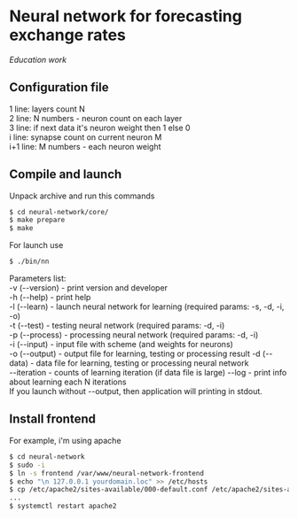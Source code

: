 # Neural network for forecasting exchange rates
*Education work*   

## Configuration file
1 line: layers count N  
2 line: N numbers - neuron count on each layer  
3 line: if next data it's neuron weight then 1 else 0  
i line: synapse count on current neuron M  
i+1 line: M numbers - each neuron weight  

## Compile and launch
Unpack archive and run this commands
```bash
$ cd neural-network/core/  
$ make prepare  
$ make  
```
For launch use  
```bash
$ ./bin/nn  
```
Parameters list:  
-v (--version) - print version and developer  
-h (--help) - print help  
-l (--learn) - launch neural network for learning (required params: -s, -d, -i, -o)  
-t (--test) - testing neural network (required params: -d, -i)  
-p (--process) - processing neural network (required params: -d, -i)  
-i (--input) - input file with scheme (and weights for neurons)  
-o (--output) - output file for learning, testing or processing   result
-d (--data) -  data file for learning, testing or processing neural network  
--iteration - counts of learning iteration (if data file is large)
--log - print info about learning each N iterations  
If you launch without --output, then application will printing in stdout.   

## Install frontend
For example, i'm using apache
```bash
$ cd neural-network
$ sudo -i
$ ln -s frontend /var/www/neural-network-frontend
$ echo "\n 127.0.0.1 yourdomain.loc" >> /etc/hosts
$ cp /etc/apache2/sites-available/000-default.conf /etc/apache2/sites-available/nn-frontend.conf
...
$ systemctl restart apache2
```
